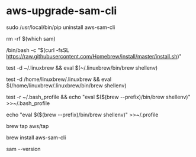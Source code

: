# aws-upgrade-sam-cli

sudo /usr/local/bin/pip uninstall aws-sam-cli

rm -rf $(which sam)

/bin/bash -c "$(curl -fsSL https://raw.githubusercontent.com/Homebrew/install/master/install.sh)"

test -d ~/.linuxbrew && eval $(~/.linuxbrew/bin/brew shellenv)

test -d /home/linuxbrew/.linuxbrew && eval $(/home/linuxbrew/.linuxbrew/bin/brew shellenv)

test -r ~/.bash_profile && echo "eval \$($(brew --prefix)/bin/brew shellenv)" >>~/.bash_profile

echo "eval \$($(brew --prefix)/bin/brew shellenv)" >>~/.profile

brew tap aws/tap

brew install aws-sam-cli

sam --version
